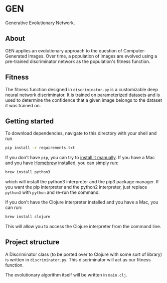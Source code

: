 # GEN

Generative Evolutionary Network.

## About

GEN applies an evolutionary approach to the question of Computer-Generated Images. Over time, a population of images are evolved using a pre-trained discriminator network as the population's fitness function.

## Fitness

The fitness function designed in `discriminator.py` is a customizable deep neural network discriminator. It is trained on parameterized datasets and is used to determine the confidence that a given image belongs to the dataset it was trained on.

## Getting started

To download dependencies, navigate to this directory with your shell and run

```bash
pip install -r requirements.txt
```

If you don't have `pip`, you can try to [install it manually](https://pip.pypa.io/en/stable/installing/). If you have a Mac and you have [Homebrew](https://brew.sh/) installed, you can simply run:

```bash
brew install python3
```

which will install the python3 interpreter and the pip3 package manager. If you want the pip interpreter and the python2 interpreter, just replace `python3` with `python` and re-run the command.

If you don't have the Clojure interpreter installed and you have a Mac, you can run:

```bash
brew install clojure
```

This will allow you to access the Clojure interpreter from the command line.

## Project structure

A Discriminator class (to be ported over to Clojure with some sort of library) is written in `discriminator.py`. This discriminator will act as our fitness function.

The evolutionary algorithm itself will be written in `main.clj`.

